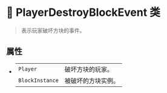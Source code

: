 # 🔖 PlayerDestroyBlockEvent 类

>表示玩家破坏方块的事件。

## 属性
- 
    |||
    |-|-|
    |`Player`|破坏方块的玩家。|
    |`BlockInstance`|被破坏的方块实例。|